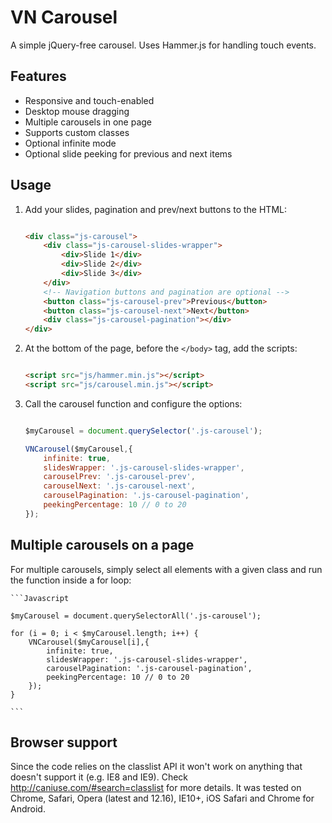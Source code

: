 # VN Carousel
A simple jQuery-free carousel. Uses Hammer.js for handling touch events.

## Features
- Responsive and touch-enabled
- Desktop mouse dragging
- Multiple carousels in one page
- Supports custom classes
- Optional infinite mode
- Optional slide peeking for previous and next items

## Usage

1. Add your slides, pagination and prev/next buttons to the HTML:

	```HTML
	
	<div class="js-carousel">
		<div class="js-carousel-slides-wrapper">
			<div>Slide 1</div>
			<div>Slide 2</div>
			<div>Slide 3</div>
		</div>
		<!-- Navigation buttons and pagination are optional -->
		<button class="js-carousel-prev">Previous</button>
		<button class="js-carousel-next">Next</button>
		<div class="js-carousel-pagination"></div>
	</div>
	
	```

2. At the bottom of the page, before the `</body>` tag, add the scripts:

	```HTML
	
	<script src="js/hammer.min.js"></script>
	<script src="js/carousel.min.js"></script>
	
	```

3. Call the carousel function and configure the options:

	```Javascript
	
	$myCarousel = document.querySelector('.js-carousel');
	
	VNCarousel($myCarousel,{
		infinite: true,
		slidesWrapper: '.js-carousel-slides-wrapper',
		carouselPrev: '.js-carousel-prev',
		carouselNext: '.js-carousel-next',
		carouselPagination: '.js-carousel-pagination',
		peekingPercentage: 10 // 0 to 20
	});
	
	```
	
## Multiple carousels on a page

For multiple carousels, simply select all elements with a given class and run the function inside a for loop:

	```Javascript
	
	$myCarousel = document.querySelectorAll('.js-carousel');

	for (i = 0; i < $myCarousel.length; i++) {
		VNCarousel($myCarousel[i],{
			infinite: true,
			slidesWrapper: '.js-carousel-slides-wrapper',
			carouselPagination: '.js-carousel-pagination',
			peekingPercentage: 10 // 0 to 20
		});
	}
	
	```
## Browser support
Since the code relies on the classlist API it won't work on anything that doesn't support it (e.g. IE8 and IE9). Check http://caniuse.com/#search=classlist for more details. It was tested on Chrome, Safari, Opera (latest and 12.16), IE10+, iOS Safari and Chrome for Android.
